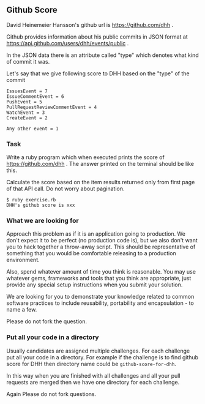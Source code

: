 ## Github Score

David Heinemeier Hansson's github url is https://github.com/dhh .

Github provides information about his public commits in JSON
format at
https://api.github.com/users/dhh/events/public .

In the JSON data there is an attribute called "type" which denotes what kind of commit it was.

Let's say that we give following score to DHH based on the "type" of the commit

```
IssuesEvent = 7
IssueCommentEvent = 6
PushEvent = 5
PullRequestReviewCommentEvent = 4
WatchEvent = 3
CreateEvent = 2

Any other event = 1
```

### Task

Write a ruby program which when executed prints the score of https://github.com/dhh .
The answer printed on the terminal should be like this.

Calculate the score based on the item results returned only from first page of that API call. Do not worry about pagination.

```
$ ruby exercise.rb
DHH's github score is xxx
```


### What we are looking for

Approach this problem as if it is an application going to production.  We don't expect it to be perfect (no production code is), but we also don't want you to hack together a throw-away script.  This should be representative of something that you would be comfortable releasing to a production environment.  

Also, spend whatever amount of time you think is reasonable. You may use whatever gems, frameworks and tools that you think are appropriate, just provide any special setup instructions when you submit your solution.

We are looking for you to demonstrate your knowledge related to common software practices to include reusability, portability and encapsulation - to name a few.

Please do not fork the question.


### Put all your code in a directory

Usually candidates are assigned multiple challenges. For each challenge put all your code in a directory. For example if
the challenge is to find github score for DHH then directory name could be `github-score-for-dhh`.

In this way when you are finished with all challenges and all your pull requests are merged then we have one directory for each challenge.

Again Please do not fork questions.
